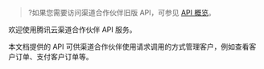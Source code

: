 
>?如果您需要访问渠道合作伙伴旧版 API，可参见 [API 概览](https://cloud.tencent.com/document/product/563/8067)。

欢迎使用腾讯云渠道合作伙伴 API 服务。

本文档提供的 API 可供渠道合作伙伴使用请求调用的方式管理客户，例如查看客户订单、支付客户订单等。
